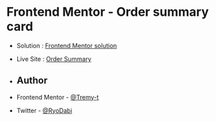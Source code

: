 # Frontend Mentor - Order summary card

- Solution : [Frontend Mentor solution](https://www.frontendmentor.io/solutions/order-summary-htmlcss-7MlBGvPeL8)
- Live Site : [Order Summary](https://tremy-t.github.io/Order-Summary/)

- ## Author

- Frontend Mentor - [@Tremy-t](https://www.frontendmentor.io/profile/Tremy-t)
- Twitter - [@RyoDabi](https://www.twitter.com/RyoDabi)
